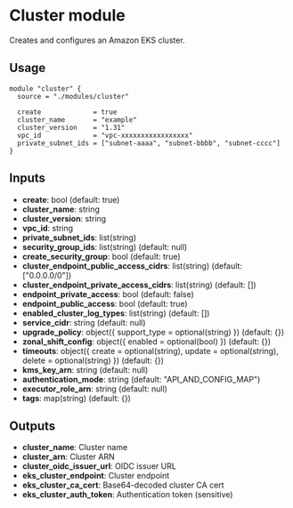 # Cluster module

Creates and configures an Amazon EKS cluster.

## Usage

```hcl
module "cluster" {
  source = "./modules/cluster"

  create             = true
  cluster_name       = "example"
  cluster_version    = "1.31"
  vpc_id             = "vpc-xxxxxxxxxxxxxxxxx"
  private_subnet_ids = ["subnet-aaaa", "subnet-bbbb", "subnet-cccc"]
}
```

## Inputs

- **create**: bool (default: true)
- **cluster_name**: string
- **cluster_version**: string
- **vpc_id**: string
- **private_subnet_ids**: list(string)
- **security_group_ids**: list(string) (default: null)
- **create_security_group**: bool (default: true)
- **cluster_endpoint_public_access_cidrs**: list(string) (default: ["0.0.0.0/0"])
- **cluster_endpoint_private_access_cidrs**: list(string) (default: [])
- **endpoint_private_access**: bool (default: false)
- **endpoint_public_access**: bool (default: true)
- **enabled_cluster_log_types**: list(string) (default: [])
- **service_cidr**: string (default: null)
- **upgrade_policy**: object({ support_type = optional(string) }) (default: {})
- **zonal_shift_config**: object({ enabled = optional(bool) }) (default: {})
- **timeouts**: object({ create = optional(string), update = optional(string), delete = optional(string) }) (default: {})
- **kms_key_arn**: string (default: null)
- **authentication_mode**: string (default: "API_AND_CONFIG_MAP")
- **executor_role_arn**: string (default: null)
- **tags**: map(string) (default: {})

## Outputs

- **cluster_name**: Cluster name
- **cluster_arn**: Cluster ARN
- **cluster_oidc_issuer_url**: OIDC issuer URL
- **eks_cluster_endpoint**: Cluster endpoint
- **eks_cluster_ca_cert**: Base64-decoded cluster CA cert
- **eks_cluster_auth_token**: Authentication token (sensitive)
